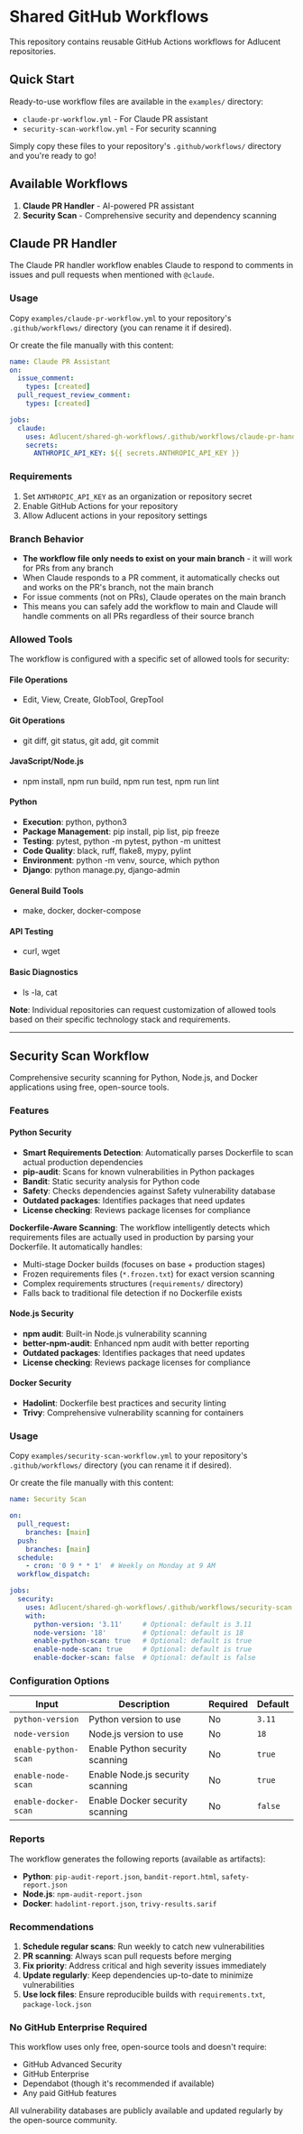 # Shared GitHub Workflows

This repository contains reusable GitHub Actions workflows for Adlucent repositories.

## Quick Start

Ready-to-use workflow files are available in the `examples/` directory:
- `claude-pr-workflow.yml` - For Claude PR assistant
- `security-scan-workflow.yml` - For security scanning

Simply copy these files to your repository's `.github/workflows/` directory and you're ready to go!

## Available Workflows

1. **Claude PR Handler** - AI-powered PR assistant
2. **Security Scan** - Comprehensive security and dependency scanning

## Claude PR Handler

The Claude PR handler workflow enables Claude to respond to comments in issues and pull requests when mentioned with `@claude`.

### Usage

Copy `examples/claude-pr-workflow.yml` to your repository's `.github/workflows/` directory (you can rename it if desired).

Or create the file manually with this content:

```yaml
name: Claude PR Assistant
on:
  issue_comment:
    types: [created]
  pull_request_review_comment:
    types: [created]

jobs:
  claude:
    uses: Adlucent/shared-gh-workflows/.github/workflows/claude-pr-handler.yml@main
    secrets:
      ANTHROPIC_API_KEY: ${{ secrets.ANTHROPIC_API_KEY }}
```

### Requirements

1. Set `ANTHROPIC_API_KEY` as an organization or repository secret
2. Enable GitHub Actions for your repository
3. Allow Adlucent actions in your repository settings

### Branch Behavior

- **The workflow file only needs to exist on your main branch** - it will work for PRs from any branch
- When Claude responds to a PR comment, it automatically checks out and works on the PR's branch, not the main branch
- For issue comments (not on PRs), Claude operates on the main branch
- This means you can safely add the workflow to main and Claude will handle comments on all PRs regardless of their source branch

### Allowed Tools

The workflow is configured with a specific set of allowed tools for security:

#### File Operations
- Edit, View, Create, GlobTool, GrepTool

#### Git Operations  
- git diff, git status, git add, git commit

#### JavaScript/Node.js
- npm install, npm run build, npm run test, npm run lint

#### Python
- **Execution**: python, python3
- **Package Management**: pip install, pip list, pip freeze
- **Testing**: pytest, python -m pytest, python -m unittest
- **Code Quality**: black, ruff, flake8, mypy, pylint
- **Environment**: python -m venv, source, which python
- **Django**: python manage.py, django-admin

#### General Build Tools
- make, docker, docker-compose

#### API Testing
- curl, wget

#### Basic Diagnostics
- ls -la, cat

**Note**: Individual repositories can request customization of allowed tools based on their specific technology stack and requirements.

---

## Security Scan Workflow

Comprehensive security scanning for Python, Node.js, and Docker applications using free, open-source tools.

### Features

#### Python Security
- **Smart Requirements Detection**: Automatically parses Dockerfile to scan actual production dependencies
- **pip-audit**: Scans for known vulnerabilities in Python packages
- **Bandit**: Static security analysis for Python code
- **Safety**: Checks dependencies against Safety vulnerability database
- **Outdated packages**: Identifies packages that need updates
- **License checking**: Reviews package licenses for compliance

**Dockerfile-Aware Scanning**: The workflow intelligently detects which requirements files are actually used in production by parsing your Dockerfile. It automatically handles:
- Multi-stage Docker builds (focuses on base + production stages)
- Frozen requirements files (`*.frozen.txt`) for exact version scanning
- Complex requirements structures (`requirements/` directory)
- Falls back to traditional file detection if no Dockerfile exists

#### Node.js Security  
- **npm audit**: Built-in Node.js vulnerability scanning
- **better-npm-audit**: Enhanced npm audit with better reporting
- **Outdated packages**: Identifies packages that need updates
- **License checking**: Reviews package licenses for compliance

#### Docker Security
- **Hadolint**: Dockerfile best practices and security linting
- **Trivy**: Comprehensive vulnerability scanning for containers

### Usage

Copy `examples/security-scan-workflow.yml` to your repository's `.github/workflows/` directory (you can rename it if desired).

Or create the file manually with this content:

```yaml
name: Security Scan

on:
  pull_request:
    branches: [main]
  push:
    branches: [main]
  schedule:
    - cron: '0 9 * * 1'  # Weekly on Monday at 9 AM
  workflow_dispatch:

jobs:
  security:
    uses: Adlucent/shared-gh-workflows/.github/workflows/security-scan.yml@main
    with:
      python-version: '3.11'     # Optional: default is 3.11
      node-version: '18'         # Optional: default is 18
      enable-python-scan: true   # Optional: default is true
      enable-node-scan: true     # Optional: default is true
      enable-docker-scan: false  # Optional: default is false
```

### Configuration Options

| Input | Description | Required | Default |
|-------|------------|----------|---------|
| `python-version` | Python version to use | No | `3.11` |
| `node-version` | Node.js version to use | No | `18` |
| `enable-python-scan` | Enable Python security scanning | No | `true` |
| `enable-node-scan` | Enable Node.js security scanning | No | `true` |
| `enable-docker-scan` | Enable Docker security scanning | No | `false` |

### Reports

The workflow generates the following reports (available as artifacts):
- **Python**: `pip-audit-report.json`, `bandit-report.html`, `safety-report.json`
- **Node.js**: `npm-audit-report.json`
- **Docker**: `hadolint-report.json`, `trivy-results.sarif`

### Recommendations

1. **Schedule regular scans**: Run weekly to catch new vulnerabilities
2. **PR scanning**: Always scan pull requests before merging
3. **Fix priority**: Address critical and high severity issues immediately
4. **Update regularly**: Keep dependencies up-to-date to minimize vulnerabilities
5. **Use lock files**: Ensure reproducible builds with `requirements.txt`, `package-lock.json`

### No GitHub Enterprise Required

This workflow uses only free, open-source tools and doesn't require:
- GitHub Advanced Security
- GitHub Enterprise
- Dependabot (though it's recommended if available)
- Any paid GitHub features

All vulnerability databases are publicly available and updated regularly by the open-source community.